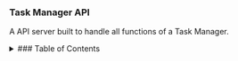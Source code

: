 ###  Task Manager API
A API server built to handle all functions of a Task Manager.

<details><summary>### Table of Contents</summary>
<p>
- About The Project
- Built With
- Getting Started
  - Prerequisites
  - Running the Project
</p>
</details>


